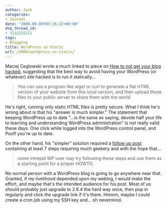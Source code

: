 ```yaml
---
author: Jack
categories:
- Journal
date: "2009-09-09T03:26:22+00:00"
dsq_thread_id:
- 3131255211
tags:
- Blogging
title: WordPress vs Static
url: /2009/wordpress-vs-static/
---
```


Maciej Ceglowski wrote a much linked to piece on [How to not get your blog hacked](http://idlewords.com/2009/09/how\_to\_not\_get\_your\_blog\_hacked.htm), suggesting that the best way to avoid having your WordPress (or whatever) site hacked is to run it statically&#8230;

> You can use a program like wget or curl to generate a flat HTML version of your website from this local version, and then upload these files to your public server to share them with the world

He's right, running only static HTML files is pretty secure. What I think he's wrong about is that his "answer is much simpler." The statement that keeping WordPress up to date "&#8230;is the same as saying, devote half your life to learning and understanding WordPress administration" is not really valid these days. One click while logged into the WordPress control panel, and Poof! you're up to date.

On the other hand, his "simpler" solution required a [follow up post](http://idlewords.com/2009/09/using\_wordpress\_to\_generate\_flat_files.htm) containing at least 7 steps requiring much geekery and with the hope that&#8230;

> some intrepid WP user may try following these steps and use them as a starting point for a proper HOWTO.

No normal person with a WordPress blog is going to go anywhere near that. Granted, if my livelihood depended upon my weblog, I would make the effort, and maybe that's the intended audience for his post. Most of us should probably just upgrade to 2.8.4 the hard way once, then pop in regularly and click the upgrade link if it's there. Hmmm, maybe I could create a cron job using my SSH key and&#8230; oh nevermind.
